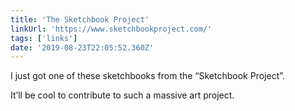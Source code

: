 ```yaml
---
title: 'The Sketchbook Project'
linkUrl: 'https://www.sketchbookproject.com/'
tags: ['links'] 
date: '2019-08-23T22:05:52.360Z'
---
```

I just got one of these sketchbooks from the “Sketchbook Project”.


It’ll be cool to contribute to such a massive art project. 